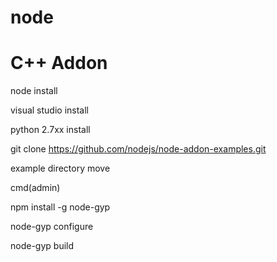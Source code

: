 # node

# C++ Addon 

node install

visual studio install

python 2.7xx install

git clone https://github.com/nodejs/node-addon-examples.git

example directory move 

cmd(admin) 

npm install -g node-gyp

node-gyp configure

node-gyp build

